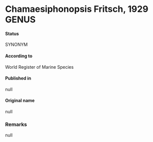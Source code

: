 Chamaesiphonopsis Fritsch, 1929 GENUS
=======

#### Status
SYNONYM

#### According to
World Register of Marine Species

#### Published in
null

#### Original name
null

### Remarks
null